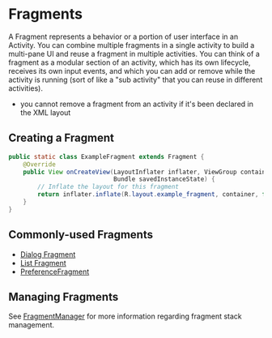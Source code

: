 # Fragments
A Fragment represents a behavior or a portion of user interface in an Activity. You can combine multiple fragments in a single activity to build a multi-pane UI and reuse a fragment in multiple activities. You can think of a fragment as a modular section of an activity, which has its own lifecycle, receives its own input events, and which you can add or remove while the activity is running (sort of like a "sub activity" that you can reuse in different activities).
* you cannot remove a fragment from an activity if it's been declared in the XML layout

## Creating a Fragment
```java
public static class ExampleFragment extends Fragment {
    @Override
    public View onCreateView(LayoutInflater inflater, ViewGroup container,
                             Bundle savedInstanceState) {
        // Inflate the layout for this fragment
        return inflater.inflate(R.layout.example_fragment, container, false);
    }
}
```

## Commonly-used Fragments
* [Dialog Fragment](http://developer.android.com/reference/android/app/DialogFragment.html)
* [List Fragment](http://developer.android.com/reference/android/app/ListFragment.html)
* [PreferenceFragment](http://developer.android.com/reference/android/preference/PreferenceFragment.html)

## Managing Fragments
See [FragmentManager](http://developer.android.com/reference/android/app/FragmentManager.html) for more information regarding fragment stack management.
